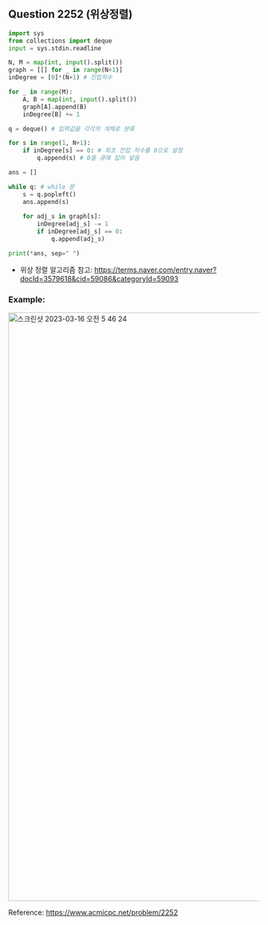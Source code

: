 ## Question 2252 (위상정렬)


```python 3
import sys
from collections import deque
input = sys.stdin.readline

N, M = map(int, input().split())
graph = [[] for _ in range(N+1)]
inDegree = [0]*(N+1) # 진입차수 

for _ in range(M):
    A, B = map(int, input().split())
    graph[A].append(B)
    inDegree[B] += 1

q = deque() # 입력값을 각각의 개체로 분류

for s in range(1, N+1):
    if inDegree[s] == 0: # 최초 진입 차수를 0으로 설정
        q.append(s) # 0을 큐에 집어 넣음

ans = []

while q: # while 문 
    s = q.popleft()
    ans.append(s)
    
    for adj_s in graph[s]:
        inDegree[adj_s] -= 1
        if inDegree[adj_s] == 0:
            q.append(adj_s)

print(*ans, sep=" ")

```
* 위상 정렬 알고리즘 참고: https://terms.naver.com/entry.naver?docId=3579618&cid=59086&categoryId=59093

### Example:
<img width="1177" alt="스크린샷 2023-03-16 오전 5 46 24" src="https://user-images.githubusercontent.com/107760647/225438164-754e6649-db92-4aee-ad46-f8bcfc5a0163.png">




Reference:
https://www.acmicpc.net/problem/2252
